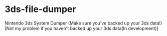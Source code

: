 # 3ds-file-dumper
Nintendo 3ds System Dumper (Make sure you've backed up your 3ds data!)[Not my problem if you haven't backed up your 3ds data(In development)]
